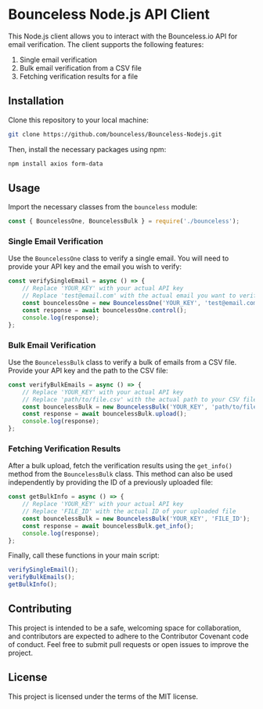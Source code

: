 # Bounceless Node.js API Client

This Node.js client allows you to interact with the Bounceless.io API for email verification. The client supports the following features:

1. Single email verification
2. Bulk email verification from a CSV file
3. Fetching verification results for a file

## Installation

Clone this repository to your local machine:

```bash
git clone https://github.com/bounceless/Bounceless-Nodejs.git
```

Then, install the necessary packages using npm:

```bash
npm install axios form-data
```

## Usage

Import the necessary classes from the `bounceless` module:

```javascript
const { BouncelessOne, BouncelessBulk } = require('./bounceless');
```

### Single Email Verification

Use the `BouncelessOne` class to verify a single email. You will need to provide your API key and the email you wish to verify:

```javascript
const verifySingleEmail = async () => {
    // Replace 'YOUR_KEY' with your actual API key
    // Replace 'test@email.com' with the actual email you want to verify
    const bouncelessOne = new BouncelessOne('YOUR_KEY', 'test@email.com');
    const response = await bouncelessOne.control();
    console.log(response);
};
```

### Bulk Email Verification

Use the `BouncelessBulk` class to verify a bulk of emails from a CSV file. Provide your API key and the path to the CSV file:

```javascript
const verifyBulkEmails = async () => {
    // Replace 'YOUR_KEY' with your actual API key
    // Replace 'path/to/file.csv' with the actual path to your CSV file
    const bouncelessBulk = new BouncelessBulk('YOUR_KEY', 'path/to/file.csv');
    const response = await bouncelessBulk.upload();
    console.log(response);
};
```

### Fetching Verification Results

After a bulk upload, fetch the verification results using the `get_info()` method from the `BouncelessBulk` class. This method can also be used independently by providing the ID of a previously uploaded file:

```javascript
const getBulkInfo = async () => {
    // Replace 'YOUR_KEY' with your actual API key
    // Replace 'FILE_ID' with the actual ID of your uploaded file
    const bouncelessBulk = new BouncelessBulk('YOUR_KEY', 'FILE_ID');
    const response = await bouncelessBulk.get_info();
    console.log(response);
};
```

Finally, call these functions in your main script:

```javascript
verifySingleEmail();
verifyBulkEmails();
getBulkInfo();
```

## Contributing

This project is intended to be a safe, welcoming space for collaboration, and contributors are expected to adhere to the Contributor Covenant code of conduct. Feel free to submit pull requests or open issues to improve the project.

## License

This project is licensed under the terms of the MIT license.
